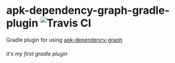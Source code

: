 # apk-dependency-graph-gradle-plugin ![Travis CI](https://img.shields.io/travis/com/SupinePandora43/apk-dependency-graph-gradle-plugin.svg?style=for-the-badge)

Gradle plugin for using [apk-dependency-graph](https://github.com/alexzaitsev/apk-dependency-graph)

###### it's my first gradle plugin
